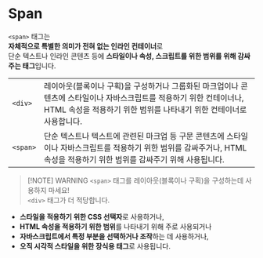 


# Span 
`<span>` 태그는  
**자체적으로 특별한 의미가 전혀 없는 인라인 컨테이너**로  
단순 텍스트나 인라인 콘텐츠 등에 **스타일이나 속성, 스크립트를 위한 범위를 위해 감싸주는 태그**입니다.

|          |                                                                                                             |
| -------- | ----------------------------------------------------------------------------------------------------------- |
| `<div>`  | 레이아웃(블록이나 구획)을 구성하거나 그룹화된 마크업이나 콘텐츠에 스타일이나 자바스크립트를 적용하기 위한 컨테이너나, HTML 속성을 적용하기 위한 범위를 나타내기 위한 컨테이너로 사용합니다. |
| `<span>` | 단순 텍스트나 텍스트에 관련된 마크업 등 구문 콘텐츠에 스타일이나 자바스크립트를 적용하기 위한 범위를 감싸주거나, HTML 속성을 적용하기 위한 범위를 감싸주기 위해 사용됩니다.         |

> [!NOTE] WARNING
> `<span>` 태그를 레이아웃(블록이나 구획)을 구성하는데 사용하지 마세요!  
`<div>` 태그가 더 적당합니다.


- **스타일을 적용하기 위한 CSS 선택자**로 사용하거나,
- **HTML 속성을 적용하기 위한 범위**를 나타내기 위해 주로 사용되거나
- **자바스크립트에서 특정 부분을 선택하거나 조작**하는 데 사용하거나,
- **오직 시각적 스타일을 위한 장식용 태그**로 사용됩니다.